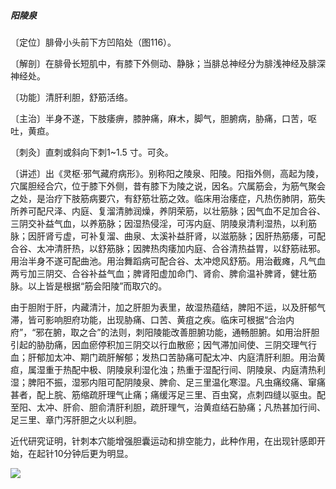 ##### 阳陵泉

〔定位〕腓骨小头前下方凹陷处（图116）。

〔解剖〕在腓骨长短肌中，有膝下外侧动、静脉；当腓总神经分为腓浅神经及腓深神经处。

〔功能〕清肝利胆，舒筋活络。

〔主治〕半身不遂，下肢痿痹，膝肿痛，麻木，脚气，胆腑病，胁痛，口苦，呕吐，黄疸。

〔刺灸〕直刺或斜向下刺1~1.5 寸。可灸。

〔讲述〕出《灵枢·邪气藏府病形》。别称阳之陵泉、阳陵。阳指外侧，高起为陵，穴属胆经合穴，位于膝下外侧，昔有膝下为陵之说，因名。穴属筋会，为筋气聚会之处，是治疗下肢筋病要穴，有舒筋壮筋之效。临床用治痿症，凡热伤肺阴，筋失所养可配尺泽、内庭、复溜清肺润燥，养阴荣筋，以壮筋脉；因气血不足加合谷、三阴交补益气血，以养筋脉；因湿热侵淫，可泻内庭、阴陵泉清利湿热，以利筋脉；因肝肾亏虚，可补复溜、曲泉、太溪补益肝肾，以滋筋脉；因肝热筋痿，可配合谷、太冲清肝热，以舒筋脉；因脾热肉痿加内庭、合谷清热益胃，以舒筋祛邪。用治半身不遂可配曲池。用治舞蹈病可配合谷、太冲熄风舒筋。用治截瘫，凡气血两亏加三阴交、合谷补益气血；脾肾阳虚加命门、肾俞、脾俞温补脾肾，健壮筋脉。以上皆是根据“筋会阳陵”而取穴的。

由于胆附于肝，内藏清汁，加之肝胆为表里，故湿热蕴结，脾阳不运，以及肝郁气滞，皆可影响胆府功能，出现胁痛、口苦、黄疽之疾。临床可根据“合治内府”，“邪在腑，取之合”的法则，刺阳陵能改善胆腑功能，通畅胆腑。如用治肝胆引起的胁肋痛，因血瘀停积加三阴交以行血散瘀；因气滞加间使、三阴交理气行血；肝郁加太冲、期门疏肝解郁；发热口苦胁痛可配太冲、内庭清肝利胆。用治黄疸，属湿重于热配中极、阴陵泉利湿化浊；热重于湿配行间、阴陵泉、内庭清热利湿；脾阳不振，湿邪内阻可配阴陵泉、脾俞、足三里温化寒湿。凡虫痛绞痛、窜痛甚者，配上脘、筋缩疏肝理气止痛；痛缓泻足三里、百虫窝，点刺四缝以驱虫。配至阳、太冲、肝俞、胆俞清肝利胆，疏肝理气，治黄疸结石胁痛；凡热甚加行间、足三里、章门泻肝胆之火以利胆。

近代研究证明，针刺本穴能增强胆囊运动和排空能力，此种作用，在出现针感即开始，在起针10分钟后更为明显。

![](img/图116.jpg)
